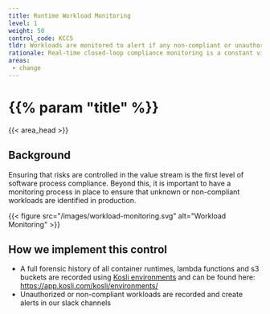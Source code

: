 ```yaml
---
title: Runtime Workload Monitoring
level: 1
weight: 50
control_code: KCC5
tldr: Workloads are monitored to alert if any non-compliant or unauthorized change is discovered
rationale: Real-time closed-loop compliance monitoring is a constant vigil against threats
areas: 
 - change
---
```


# {{% param "title" %}}
{{< area_head >}}

## Background

Ensuring that risks are controlled in the value stream is the first level of
software process compliance.  Beyond this, it is important to have a monitoring
process in place to ensure that unknown or non-compliant workloads are identified
in production.

{{< figure src="/images/workload-monitoring.svg" alt="Workload Monitoring" >}}

## How we implement this control

* A full forensic history of all container runtimes, lambda functions and s3 buckets are recorded using [Kosli environments](https://www.kosli.com/blog/kosli-a-flight-data-recorder-for-your-runtime-environments/) and can be found here: https://app.kosli.com/kosli/environments/
* Unauthorized or non-compliant workloads are recorded and create alerts in our slack channels

